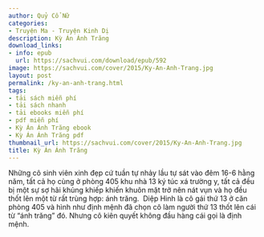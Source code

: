```yaml
---
author: Quỷ Cổ Nữ
categories:
- Truyện Ma - Truyện Kinh Dị
description: Kỳ Án Ánh Trăng
download_links:
- info: epub
  url: https://sachvui.com/download/epub/592
image: https://sachvui.com/cover/2015/Ky-An-Anh-Trang.jpg
layout: post
permalink: /ky-an-anh-trang.html
tags:
- tải sách miễn phí
- tải sách nhanh
- tải ebooks miễn phí
- pdf miễn phí
- Kỳ Án Ánh Trăng ebook
- Kỳ Án Ánh Trăng pdf
thumbnail_url: https://sachvui.com/cover/2015/Ky-An-Anh-Trang.jpg
title: Kỳ Án Ánh Trăng
---
```


 <div class="item-desc text-justify"> Những cô sinh viên xinh đẹp cứ tuần tự nhảy lầu tự sát vào đêm 16-6 hằng năm, tất cả họ cùng ở phòng 405 khu nhà 13 ký túc xá trường y, tất cả đều bị một sự sợ hãi khủng khiếp khiến khuôn mặt trở nên nát vụn và họ đều thốt lên một từ rất trùng hợp: ánh trăng.  Diệp Hinh là cô gái thứ 13 ở căn phòng 405 và hình như định mệnh đã chọn cô làm người thứ 13 thốt lên cái từ “ánh trăng” đó. Nhưng cô kiên quyết không đầu hàng cái gọi là định mệnh. </div>